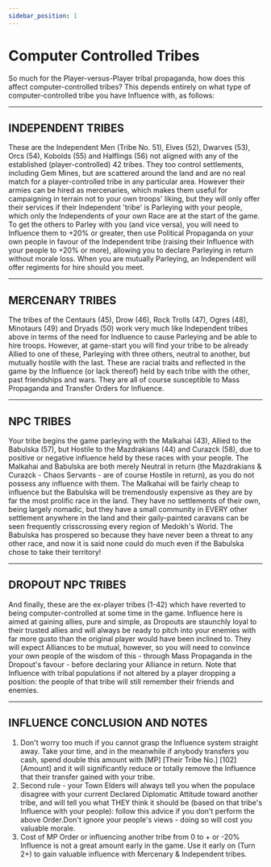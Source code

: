 ```yaml
---
sidebar_position: 1
---
```


# Computer Controlled Tribes

So much for the Player-versus-Player tribal propaganda, how does this affect computer-controlled tribes? This depends
entirely on what type of computer-controlled tribe you have Influence with, as follows:

---

## INDEPENDENT TRIBES

These are the Independent Men (Tribe No. 51), Elves (52), Dwarves (53), Orcs (54), Kobolds (55) and Halflings (56) not
aligned with any of the established (player-controlled) 42 tribes. They too control settlements, including Gem Mines,
but are scattered around the land and are no real match for a player-controlled tribe in any particular area. However
their armies can be hired as mercenaries, which makes them useful for campaigning in terrain not to your own troops'
liking, but they will only offer their services if their Independent 'tribe' is Parleying with your people, which only
the Independents of your own Race are at the start of the game. To get the others to Parley with you (and vice versa),
you will need to Influence them to +20% or greater, then use Political Propaganda on your own people in favour of the
Independent tribe (raising their Influence with your people to +20% or more), allowing you to declare Parleying in
return without morale loss. When you are mutually Parleying, an Independent will offer regiments for hire should you
meet.

---

## MERCENARY TRIBES

The tribes of the Centaurs (45), Drow (46), Rock Trolls (47), Ogres (48), Minotaurs (49) and Dryads (50) work very much
like Independent tribes above in terms of the need for Indluence to cause Parleying and be able to hire troops. However,
at game-start you will find your tribe to be already Allied to one of these, Parleying with three others, neutral to
another, but mutually hostile with the last. These are racial traits and reflected in the game by the Influence (or lack
thereof) held by each tribe with the other, past friendships and wars. They are all of course susceptible to Mass
Propaganda and Transfer Orders for Influence.

---

## NPC TRIBES

Your tribe begins the game parleying with the Malkahai (43), Allied to the Babulska (57), but Hostile to the
Mazdrakians (44) and Curazck (58), due to positive or negative influence held by these races with your people. The
Malkahai and Babulska are both merely Neutral in return (the Mazdrakians & Curazck - Chaos Servants - are of course
Hostile in return), as you do not possess any influence with them. The Malkahai will be fairly cheap to influence but
the Babulska will be tremendously expensive as they are by far the most prolific race in the land. They have no
settlements of their own, being largely nomadic, but they have a small community in EVERY other settlement anywhere in
the land and their gaily-painted caravans can be seen frequently crisscrossing every region of Medokh's World. The
Babulska has prospered so because they have never been a threat to any other race, and now it is said none could do much
even if the Babulska chose to take their territory!

---

## DROPOUT NPC TRIBES

And finally, these are the ex-player tribes (1-42) which have reverted to being computer-controlled at some time in the
game. Influence here is aimed at gaining allies, pure and simple, as Dropouts are staunchly loyal to their trusted
allies and will always be ready to pitch into your enemies with far more gusto than the original player would have been
inclined to. They will expect Alliances to be mutual, however, so you will need to convince your own people of the
wisdom of this - through Mass Propaganda in the Dropout's favour - before declaring your Alliance in return. Note that
Influence with tribal populations if not altered by a player dropping a position: the people of that tribe will still
remember their friends and enemies.

---

## INFLUENCE CONCLUSION AND NOTES

1. Don't worry too much if you cannot grasp the Influence system straight away. Take your time, and in the meanwhile if
   anybody transfers you cash, spend double this amount with [MP] [Their Tribe No.] [102] [Amount] and it will
   significantly reduce or totally remove the Influence that their transfer gained with your tribe.
2. Second rule - your Town Elders will always tell you when the populace disagree with your current Declared Diplomatic
   Attitude toward another tribe, and will tell you what THEY think it should be (based on that tribe's Influence with
   your people): follow this advice if you don't perform the above Order.Don't ignore your people's views - doing so
   will cost you valuable morale.
3. Cost of MP Order or influencing another tribe from 0 to + or -20% Influence is not a great amount early in the game.
   Use it early on (Turn 2+) to gain valuable influence with Mercenary & Independent tribes.